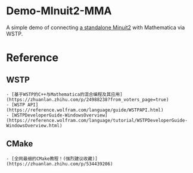 # Demo-MInuit2-MMA
A simple demo of connecting [a standalone Minuit2](https://github.com/GooFit/Minuit2) with Mathematica via WSTP.

# Reference
## WSTP

    - [基于WSTP的C++与Mathematica的混合编程及其应用](https://zhuanlan.zhihu.com/p/24988238?from_voters_page=true)
    - [WSTP API](https://reference.wolfram.com/language/guide/WSTPAPI.html)
    - [WSTPDeveloperGuide-WindowsOverview](https://reference.wolfram.com/language/tutorial/WSTPDeveloperGuide-WindowsOverview.html)
## CMake

    - [全网最细的CMake教程！(强烈建议收藏)](https://zhuanlan.zhihu.com/p/534439206)
